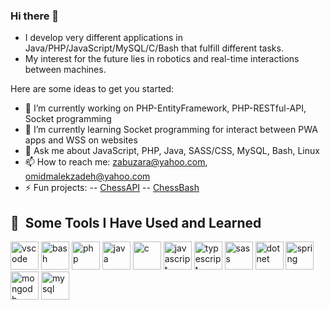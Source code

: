 ### Hi there 👋

- I develop very different applications in Java/PHP/JavaScript/MySQL/C/Bash that fulfill different tasks.
- My interest for the future lies in robotics and real-time interactions between machines.

Here are some ideas to get you started:

- 🔭 I’m currently working on PHP-EntityFramework, PHP-RESTful-API, Socket programming
- 🌱 I’m currently learning Socket programming for interact between PWA apps and WSS on websites
- 💬 Ask me about JavaScript, PHP, Java, SASS/CSS, MySQL, Bash, Linux
- 📫 How to reach me: zabuzara@yahoo.com, omidmalekzadeh@yahoo.com
- ⚡ Fun projects:
-- [ChessAPI](https://github.com/zabuzara/Chess_API)
-- [ChessBash](https://github.com/zabuzara/schach)

<h2> 🚀 &nbsp;Some Tools I Have Used and Learned</h2>
<p align="left">
  <img src="https://cdn.jsdelivr.net/gh/devicons/devicon/icons/vscode/vscode-original.svg" alt="vscode" width="45" height="45"/>
  <img src="https://cdn.jsdelivr.net/gh/devicons/devicon/icons/bash/bash-original.svg" alt="bash" width="45" height="45"/>
  <img src="https://cdn.jsdelivr.net/gh/devicons/devicon/icons/php/php-original.svg" alt="php" width="45" height="45"/>
  <img src="https://cdn.jsdelivr.net/gh/devicons/devicon/icons/java/java-original.svg" alt="java" width="45" height="45"/>
   <img src="https://cdn.jsdelivr.net/gh/devicons/devicon/icons/c/c-original.svg" alt="c" width="45" height="45"/>
  <img src="https://cdn.jsdelivr.net/gh/devicons/devicon/icons/javascript/javascript-original.svg" alt="javascript" width="45" height="45"/>
  <img src="https://cdn.jsdelivr.net/gh/devicons/devicon/icons/typescript/typescript-original.svg" alt="typescript" width="45" height="45"/>
  <img src="https://cdn.jsdelivr.net/gh/devicons/devicon/icons/sass/sass-original.svg" alt="sass" width="45" height="45"/>
  <img src="https://cdn.jsdelivr.net/gh/devicons/devicon/icons/dotnet/dotnet-original.svg" alt="dotnet" width="45" height="45"/>
  <img src="https://cdn.jsdelivr.net/gh/devicons/devicon/icons/spring/spring-original.svg" alt="spring" width="45" height="45"/>
  <img src="https://cdn.jsdelivr.net/gh/devicons/devicon/icons/mongodb/mongodb-original.svg" alt="mongodb" width="45" height="45"/>
  <img src="https://cdn.jsdelivr.net/gh/devicons/devicon/icons/mysql/mysql-original.svg" alt="mysql" width="45" height="45"/>
</p>
